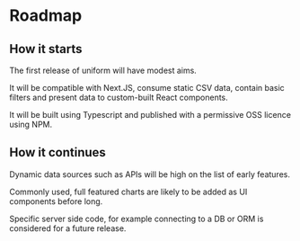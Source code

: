 # Roadmap

## How it starts

The first release of uniform will have modest aims.

It will be compatible with Next.JS, consume static CSV data, contain basic filters and present data to custom-built React components.

It will be built using Typescript and published with a permissive OSS licence using NPM.

## How it continues

Dynamic data sources such as APIs will be high on the list of early features.

Commonly used, full featured charts are likely to be added as UI components before long.

Specific server side code, for example connecting to a DB or ORM is considered for a future release.

